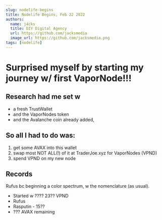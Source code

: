 ```yaml
---
slug: nodelife-begins
title: Nodelife Begins, Feb 22 2022
authors:
  name: j4cks
  title: DIY Digital Agency
  url: https://github.com/jacksmedia
  image_url: https://github.com/jacksmedia.png
tags: [nodelife]
---
```

# Surprised myself by starting my journey w/ first VaporNode!!!

## Research had me set w
- a fresh TrustWallet 
- and the VaporNodes token 
- and the Avalanche coin already added, 

## So all I had to do was:
1. get some AVAX into this wallet
2. swap most NOT ALL(!) of it at TraderJoe.xyz for VaporNodes (VPND)
3. spend VPND on my new node

## Records 
Rufus bc beginning a color spectrum, w the nomenclature (as usual).
- Started w ???? 23?? VPND
- Rufus
- Rasputin - 15??
- ??? AVAX remaining
